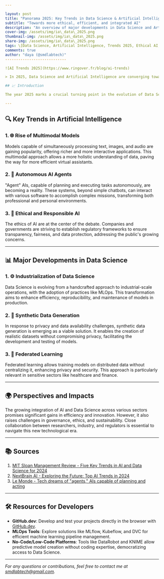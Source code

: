 ```yaml
---

layout: post
title: "Panorama 2025: Key Trends in Data Science & Artificial Intelligence"
subtitle: "Towards more ethical, efficient, and integrated AI"
description: "An overview of major developments in Data Science and Artificial Intelligence for 2025"
cover-img: /assets/img/ia\_data\_2025.png
thumbnail-img: /assets/img/ia\_data\_2025.png
share-img: /assets/img/ia\_data\_2025.png
tags: \[Data Science, Artificial Intelligence, Trends 2025, Ethical AI, MLOps]
comments: true
author: "daya (@smdlabtech)"
----------------------------

![AI Trends 2025](https://www.ringover.fr/blog/ai-trends)

> In 2025, Data Science and Artificial Intelligence are converging towards more mature, responsible, and integrated practices. This post explores key technological, ethical, and industrial trends to anticipate tomorrow's challenges and opportunities.

## 📈 Introduction

The year 2025 marks a crucial turning point in the evolution of Data Science and Artificial Intelligence (AI). Technological advancements, ethical concerns, and industrial demands are shaping a transforming landscape. This report provides an overview of the major trends redefining these fields.

---
```


## 🔍 Key Trends in Artificial Intelligence

### 1. 🌐 Rise of Multimodal Models

Models capable of simultaneously processing text, images, and audio are gaining popularity, offering richer and more interactive applications. This multimodal approach allows a more holistic understanding of data, paving the way for more efficient virtual assistants.

### 2. 🤖 Autonomous AI Agents

"Agent" AIs, capable of planning and executing tasks autonomously, are becoming a reality. These systems, beyond simple chatbots, can interact with various software to accomplish complex missions, transforming both professional and personal environments.

### 3. 🧠 Ethical and Responsible AI

The ethics of AI are at the center of the debate. Companies and governments are striving to establish regulatory frameworks to ensure transparency, fairness, and data protection, addressing the public's growing concerns.

---

## 📊 Major Developments in Data Science

### 1. ⚙️ Industrialization of Data Science

Data Science is evolving from a handcrafted approach to industrial-scale operations, with the adoption of practices like MLOps. This transformation aims to enhance efficiency, reproducibility, and maintenance of models in production.

### 2. 🧪 Synthetic Data Generation

In response to privacy and data availability challenges, synthetic data generation is emerging as a viable solution. It enables the creation of realistic datasets without compromising privacy, facilitating the development and testing of models.

### 3. 🧩 Federated Learning

Federated learning allows training models on distributed data without centralizing it, enhancing privacy and security. This approach is particularly relevant in sensitive sectors like healthcare and finance.

---

## 🌍 Perspectives and Impacts

The growing integration of AI and Data Science across various sectors promises significant gains in efficiency and innovation. However, it also raises challenges in governance, ethics, and sustainability. Close collaboration between researchers, industry, and regulators is essential to navigate this new technological era.

---

## 📚 Sources

1. [MIT Sloan Management Review - Five Key Trends in AI and Data Science for 2024](https://sloanreview.mit.edu/article/five-key-trends-in-ai-and-data-science-for-2024/)
2. [NextBrain AI - Exploring the Future: Top AI Trends in 2024](https://nextbrain.ai/fr/blog/exploring-the-future-top-ai-trends-in-2024)
3. [Le Monde - Tech dreams of "agents," AIs capable of planning and acting](https://www.lemonde.fr/idees/article/2024/10/17/la-tech-reve-d-agents-des-ia-capables-de-planifier-et-d-agir_6353942_3232.html)

---

## 🛠️ Resources for Developers

* **GitHub.dev**: Develop and test your projects directly in the browser with [GitHub.dev](https://github.dev).
* **MLOps Tools**: Explore solutions like MLflow, Kubeflow, and DVC for efficient machine learning pipeline management.
* **No-Code/Low-Code Platforms**: Tools like DataRobot and KNIME allow predictive model creation without coding expertise, democratizing access to Data Science.

---

*For any questions or contributions, feel free to contact me at [smdlabtech@gmail.com](mailto:smdlabtech@gmail.com).*
